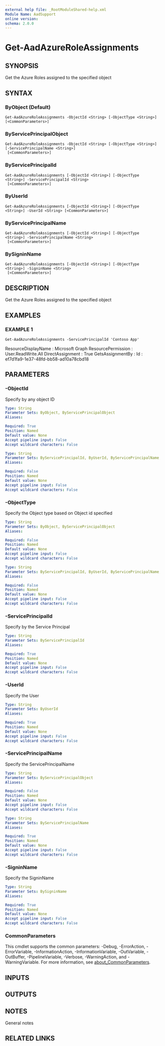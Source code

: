 ```yaml
---
external help file: _RootModuleShared-help.xml
Module Name: AadSupport
online version:
schema: 2.0.0
---
```


# Get-AadAzureRoleAssignments

## SYNOPSIS
Get the Azure Roles assigned to the specified object

## SYNTAX

### ByObject (Default)
```
Get-AadAzureRoleAssignments -ObjectId <String> [-ObjectType <String>] [<CommonParameters>]
```

### ByServicePrincipalObject
```
Get-AadAzureRoleAssignments -ObjectId <String> [-ObjectType <String>] [-ServicePrincipalName <String>]
 [<CommonParameters>]
```

### ByServicePrincipalId
```
Get-AadAzureRoleAssignments [-ObjectId <String>] [-ObjectType <String>] -ServicePrincipalId <String>
 [<CommonParameters>]
```

### ByUserId
```
Get-AadAzureRoleAssignments [-ObjectId <String>] [-ObjectType <String>] -UserId <String> [<CommonParameters>]
```

### ByServicePrincipalName
```
Get-AadAzureRoleAssignments [-ObjectId <String>] [-ObjectType <String>] -ServicePrincipalName <String>
 [<CommonParameters>]
```

### BySigninName
```
Get-AadAzureRoleAssignments [-ObjectId <String>] [-ObjectType <String>] -SigninName <String>
 [<CommonParameters>]
```

## DESCRIPTION
Get the Azure Roles assigned to the specified object

## EXAMPLES

### EXAMPLE 1
```
Get-AadAzureRoleAssignments -ServicePrincipalId 'Contoso App'
```

ResourceDisplayName : Microsoft Graph
ResourcePermission  : User.ReadWrite.All
DirectAssignment    : True
GetsAssignmentBy    :
Id                  : ef7d1fa9-1e37-48fd-bb58-ad10a78cbd18

## PARAMETERS

### -ObjectId
Specify by any object ID

```yaml
Type: String
Parameter Sets: ByObject, ByServicePrincipalObject
Aliases:

Required: True
Position: Named
Default value: None
Accept pipeline input: False
Accept wildcard characters: False
```

```yaml
Type: String
Parameter Sets: ByServicePrincipalId, ByUserId, ByServicePrincipalName, BySigninName
Aliases:

Required: False
Position: Named
Default value: None
Accept pipeline input: False
Accept wildcard characters: False
```

### -ObjectType
Specify the Object type based on Object id specified

```yaml
Type: String
Parameter Sets: ByObject, ByServicePrincipalObject
Aliases:

Required: False
Position: Named
Default value: None
Accept pipeline input: False
Accept wildcard characters: False
```

```yaml
Type: String
Parameter Sets: ByServicePrincipalId, ByUserId, ByServicePrincipalName, BySigninName
Aliases:

Required: False
Position: Named
Default value: None
Accept pipeline input: False
Accept wildcard characters: False
```

### -ServicePrincipalId
Specify by the Service Principal

```yaml
Type: String
Parameter Sets: ByServicePrincipalId
Aliases:

Required: True
Position: Named
Default value: None
Accept pipeline input: False
Accept wildcard characters: False
```

### -UserId
Specify the User

```yaml
Type: String
Parameter Sets: ByUserId
Aliases:

Required: True
Position: Named
Default value: None
Accept pipeline input: False
Accept wildcard characters: False
```

### -ServicePrincipalName
Specify the ServicePrincipalName

```yaml
Type: String
Parameter Sets: ByServicePrincipalObject
Aliases:

Required: False
Position: Named
Default value: None
Accept pipeline input: False
Accept wildcard characters: False
```

```yaml
Type: String
Parameter Sets: ByServicePrincipalName
Aliases:

Required: True
Position: Named
Default value: None
Accept pipeline input: False
Accept wildcard characters: False
```

### -SigninName
Specify the SigninName

```yaml
Type: String
Parameter Sets: BySigninName
Aliases:

Required: True
Position: Named
Default value: None
Accept pipeline input: False
Accept wildcard characters: False
```

### CommonParameters
This cmdlet supports the common parameters: -Debug, -ErrorAction, -ErrorVariable, -InformationAction, -InformationVariable, -OutVariable, -OutBuffer, -PipelineVariable, -Verbose, -WarningAction, and -WarningVariable. For more information, see [about_CommonParameters](http://go.microsoft.com/fwlink/?LinkID=113216).

## INPUTS

## OUTPUTS

## NOTES
General notes

## RELATED LINKS
